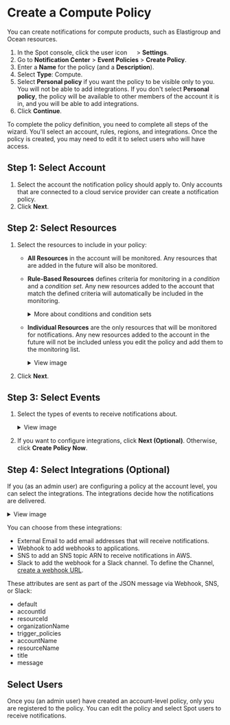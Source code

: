# Create a Compute Policy

You can create notifications for compute products, such as Elastigroup and Ocean resources.

1. In the Spot console, click the user icon <img height="14" src="https://docs.spot.io/administration/_media/usericon.png"> > **Settings**.
2. Go to **Notification Center** > **Event Policies** > **Create Policy**.
3. Enter a **Name** for the policy (and a **Description**).
4. Select **Type**: Compute.
5. Select **Personal policy** if you want the policy to be visible only to you. You will not be able to add integrations. If you don't select **Personal policy**, the policy will be available to other members of the account it is in, and you will be able to add integrations.
6. Click **Continue**.

To complete the policy definition, you need to complete all steps of the wizard. You'll select an account, rules, regions, and integrations. Once the policy is created, you may need to edit it to select users who will have access.

## Step 1: Select Account

1. Select the account the notification policy should apply to. Only accounts that are connected to a cloud service provider can create a notification policy.
2. Click **Next**.

## Step 2: Select Resources

1. Select the resources to include in your policy:

   - **All Resources** in the account will be monitored. Any resources that are added in the future will also be monitored.
   - **Rule-Based Resources** defines criteria for monitoring in a <i>condition</i> and a <i>condition set</i>. Any new resources added to the account that match the defined criteria will automatically be included in the monitoring.

     <details>
      <summary markdown="span">More about conditions and condition sets</summary>

     - A <i>Condition Set</i> is a group of one or more conditions. When there are multiple condition sets, they relate to each other with an <i>OR</i> operation.
     - A <i>Condition</i> is a rule within a condition set. Multiple conditions within a condition set, relate to each other with an AND operation.

       <img width="583" alt="eventpolicy-createcompute-1" src="https://github.com/user-attachments/assets/0f6692fa-d0dd-4257-927f-120a2d4d3685">

       Each condition contains:

       - Identifier: the resource type to be monitored, such as:
         - Name
         - ID
         - Region
         - AMI
         - Tag
         - Load Balancer
         - Availability Zone
         - Security Group
       - Operator: The criterion for matching a search, such as:
         - Is
         - Is not
         - Contains
         - Does Not Contain
         - Begins with
         - Ends with
       - Value: The string to be matched, such as a:
         - Phrase
         - Word
         - Part of a word

    </details>

   - **Individual Resources** are the only resources that will be monitored for notifications. Any new resources added to the account in the future will not be included unless you edit the policy and add them to the monitoring list.
     <details>
      <summary markdown="span">View image</summary>

     <img alt="eventpolicy-createcompute-2" src="https://github.com/user-attachments/assets/cbd6966b-c849-4d29-841a-45e25e080d2c">

    </details>

2. Click **Next**.

## Step 3: Select Events

1. Select the types of events to receive notifications about.

     <details>
     <summary markdown="span">View image</summary>

     <img width="650" alt="eventpolicy-createcompute-3" src="https://github.com/user-attachments/assets/7f6c5803-dd33-437f-8c1a-c8cdbe5f091b">
    
   </details>

2. If you want to configure integrations, click **Next (Optional)**. Otherwise, click **Create Policy Now**.

## Step 4: Select Integrations (Optional)

If you (as an admin user) are configuring a policy at the account level, you can select the integrations. The integrations decide how the notifications are delivered.

<details>
      <summary markdown="span">View image</summary>

  <img width="420" alt="eventpolicy-createcompute-4" src="https://github.com/user-attachments/assets/8b7d1639-cfc3-4e57-9208-73f5ce2b5bde">
     
   </details>

You can choose from these integrations:

- External Email to add email addresses that will receive notifications.
- Webhook to add webhooks to applications.
- SNS to add an SNS topic ARN to receive notifications in AWS.
- Slack to add the webhook for a Slack channel. To define the Channel, [create a webhook URL](https://spinnakerteam.slack.com/apps/A0F7XDUAZ-incoming-webhooks).

These attributes are sent as part of the JSON message via Webhook, SNS, or Slack:

- default
- accountId
- resourceId
- organizationName
- trigger_policies
- accountName
- resourceName
- title
- message

## Select Users

Once you (an admin user) have created an account-level policy, only you are registered to the policy. You can edit the policy and select Spot users to receive notifications.
